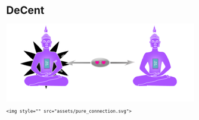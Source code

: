 # DeCent

<a href="">
    <img style="" src="assets/welcome.svg">
</a>


    <img style="" src="assets/pure_connection.svg">
